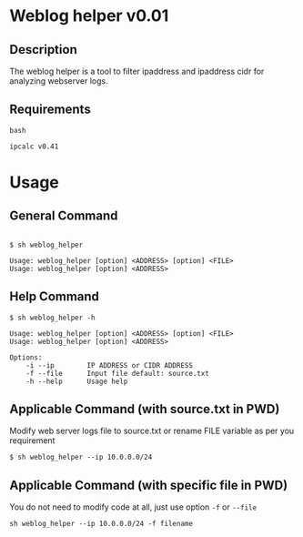 # Weblog helper v0.01

## Description

The weblog helper is a tool to filter ipaddress and ipaddress cidr for analyzing webserver logs. 

## Requirements

``bash``

``ipcalc v0.41``

# Usage

## General Command

```

$ sh weblog_helper

Usage: weblog_helper [option] <ADDRESS> [option] <FILE>
Usage: weblog_helper [option] <ADDRESS>

```

## Help Command

```
$ sh weblog_helper -h

Usage: weblog_helper [option] <ADDRESS> [option] <FILE>
Usage: weblog_helper [option] <ADDRESS>

Options:
    -i --ip        IP ADDRESS or CIDR ADDRESS
    -f --file      Input file default: source.txt
    -h --help      Usage help
```

## Applicable Command (with source.txt in PWD)

Modify web server logs file to source.txt or rename FILE variable as per you requirement

```
$ sh weblog_helper --ip 10.0.0.0/24
```

## Applicable Command (with specific file in PWD)

You do not need to modify code at all, just use option ``-f`` or ``--file``

```
sh weblog_helper --ip 10.0.0.0/24 -f filename
```

